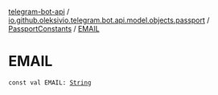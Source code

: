 [telegram-bot-api](../../index.md) / [io.github.oleksivio.telegram.bot.api.model.objects.passport](../index.md) / [PassportConstants](index.md) / [EMAIL](./-e-m-a-i-l.md)

# EMAIL

`const val EMAIL: `[`String`](https://kotlinlang.org/api/latest/jvm/stdlib/kotlin/-string/index.html)